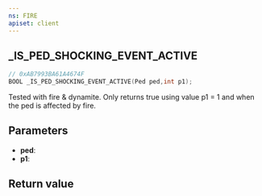 ```yaml
---
ns: FIRE
apiset: client
---
```

## _IS_PED_SHOCKING_EVENT_ACTIVE

```c
// 0xAB7993BA61A4674F
BOOL _IS_PED_SHOCKING_EVENT_ACTIVE(Ped ped,int p1);
```

Tested with fire & dynamite. Only returns true using value p1 = 1 and when the ped is affected by fire.

## Parameters
* **ped**:
* **p1**:

## Return value